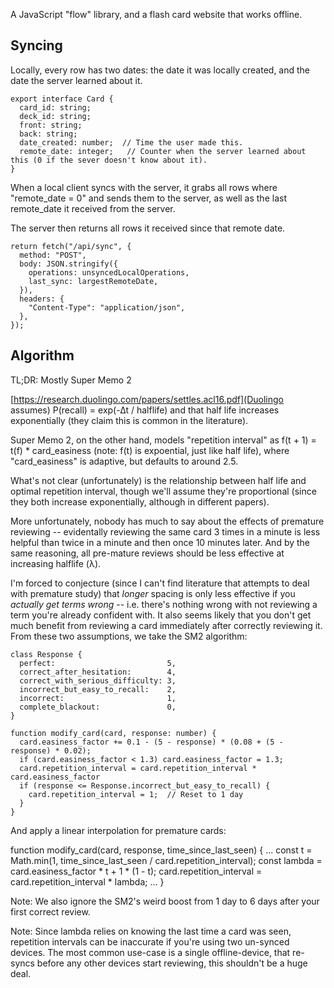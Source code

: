 
A JavaScript "flow" library, and a flash card website that works offline.

## Syncing

Locally, every row has two dates: the date it was locally created, and the date the server learned about it.

```
export interface Card {
  card_id: string;
  deck_id: string;
  front: string;
  back: string;
  date_created: number;  // Time the user made this.
  remote_date: integer;   // Counter when the server learned about this (0 if the sever doesn't know about it).
}
```

When a local client syncs with the server, it grabs all rows where "remote_date = 0" and sends them to the server, as well as the last remote_date it received from the server.

The server then returns all rows it received since that remote date.

```
return fetch("/api/sync", {
  method: "POST",
  body: JSON.stringify({
    operations: unsyncedLocalOperations,
    last_sync: largestRemoteDate,
  }),
  headers: {
    "Content-Type": "application/json",
  },
});
```

## Algorithm

TL;DR: Mostly Super Memo 2

[https://research.duolingo.com/papers/settles.acl16.pdf](Duolingo assumes) P(recall) = exp(-∆t / halflife) and that half life increases exponentially (they claim this is common in the literature).

Super Memo 2, on the other hand, models "repetition interval" as f(t + 1) = t(f) * card_easiness (note: f(t) is expoential, just like half life), where "card_easiness" is adaptive, but defaults to around 2.5.

What's not clear (unfortunately) is the relationship between half life and optimal repetition interval, though we'll assume they're proportional (since they both increase exponentially, although in different papers).

More unfortunately, nobody has much to say about the effects of premature reviewing -- evidentally reviewing the same card 3 times in a minute is less helpful than twice in a minute and then once 10 minutes later. And by the same reasoning, all pre-mature reviews should be less effective at increasing halflife (λ).

I'm forced to conjecture (since I can't find literature that attempts to deal with premature study) that *longer* spacing is only less effective if you *actually get terms wrong* -- i.e. there's nothing wrong with not reviewing a term you're already confident with. It also seems likely that you don't get much benefit from reviewing a card immediately after correctly reviewing it. From these two assumptions, we take the SM2 algorithm:

```
class Response {
  perfect:                         5,
  correct_after_hesitation:        4,
  correct_with_serious_difficulty: 3,
  incorrect_but_easy_to_recall:    2,
  incorrect:                       1,
  complete_blackout:               0,
}

function modify_card(card, response: number) {
  card.easiness_factor += 0.1 - (5 - response) * (0.08 + (5 - response) * 0.02);
  if (card.easiness_factor < 1.3) card.easiness_factor = 1.3;
  card.repetition_interval = card.repetition_interval * card.easiness_factor
  if (response <= Response.incorrect_but_easy_to_recall) {
    card.repetition_interval = 1;  // Reset to 1 day
  }
}
```

And apply a linear interpolation for premature cards:

function modify_card(card, response, time_since_last_seen) {
  ...
  const t = Math.min(1, time_since_last_seen / card.repetition_interval);
  const lambda = card.easiness_factor * t + 1 * (1 - t);
  card.repetition_interval = card.repetition_interval * lambda;
  ...
}

Note: We also ignore the SM2's weird boost from 1 day to 6 days after your first correct review.

Note: Since lambda relies on knowing the last time a card was seen, repetition intervals can be inaccurate if you're using two un-synced devices. The most common use-case is a single offline-device, that re-syncs before any other devices start reviewing, this shouldn't be a huge deal.
